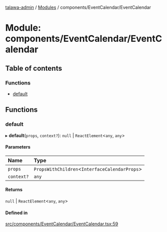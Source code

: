[talawa-admin](../README.md) / [Modules](../modules.md) / components/EventCalendar/EventCalendar

# Module: components/EventCalendar/EventCalendar

## Table of contents

### Functions

- [default](components_EventCalendar_EventCalendar.md#default)

## Functions

### default

▸ **default**(`props`, `context?`): ``null`` \| `ReactElement`\<`any`, `any`\>

#### Parameters

| Name | Type |
| :------ | :------ |
| `props` | `PropsWithChildren`\<`InterfaceCalendarProps`\> |
| `context?` | `any` |

#### Returns

``null`` \| `ReactElement`\<`any`, `any`\>

#### Defined in

[src/components/EventCalendar/EventCalendar.tsx:59](https://github.com/Sahi1l-Kumar/talawa-admin/blob/3d595e8/src/components/EventCalendar/EventCalendar.tsx#L59)
